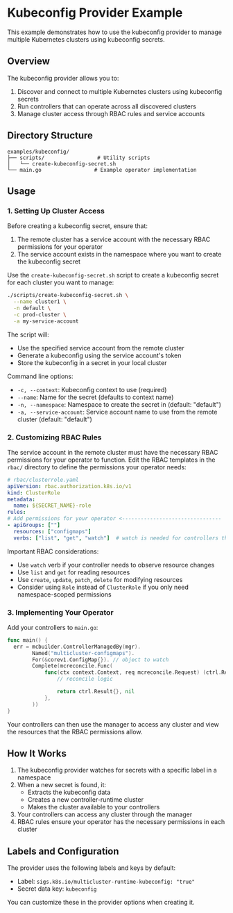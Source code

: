 # Kubeconfig Provider Example

This example demonstrates how to use the kubeconfig provider to manage multiple Kubernetes clusters using kubeconfig secrets.

## Overview

The kubeconfig provider allows you to:
1. Discover and connect to multiple Kubernetes clusters using kubeconfig secrets
2. Run controllers that can operate across all discovered clusters
3. Manage cluster access through RBAC rules and service accounts

## Directory Structure

```
examples/kubeconfig/
├── scripts/                 # Utility scripts
│   └── create-kubeconfig-secret.sh
└── main.go                 # Example operator implementation
```

## Usage

### 1. Setting Up Cluster Access

Before creating a kubeconfig secret, ensure that:
1. The remote cluster has a service account with the necessary RBAC permissions for your operator
2. The service account exists in the namespace where you want to create the kubeconfig secret

Use the `create-kubeconfig-secret.sh` script to create a kubeconfig secret for each cluster you want to manage:

```bash
./scripts/create-kubeconfig-secret.sh \
  --name cluster1 \
  -n default \
  -c prod-cluster \
  -a my-service-account
```

The script will:
- Use the specified service account from the remote cluster
- Generate a kubeconfig using the service account's token
- Store the kubeconfig in a secret in your local cluster

Command line options:
- `-c, --context`: Kubeconfig context to use (required)
- `--name`: Name for the secret (defaults to context name)
- `-n, --namespace`: Namespace to create the secret in (default: "default")
- `-a, --service-account`: Service account name to use from the remote cluster (default: "default")

### 2. Customizing RBAC Rules

The service account in the remote cluster must have the necessary RBAC permissions for your operator to function. Edit the RBAC templates in the `rbac/` directory to define the permissions your operator needs:

```yaml
# rbac/clusterrole.yaml
apiVersion: rbac.authorization.k8s.io/v1
kind: ClusterRole
metadata:
  name: ${SECRET_NAME}-role
rules:
# Add permissions for your operator <--------------------------------
- apiGroups: [""]
  resources: ["configmaps"]
  verbs: ["list", "get", "watch"]  # watch is needed for controllers that observe resources
```

Important RBAC considerations:
- Use `watch` verb if your controller needs to observe resource changes
- Use `list` and `get` for reading resources
- Use `create`, `update`, `patch`, `delete` for modifying resources
- Consider using `Role` instead of `ClusterRole` if you only need namespace-scoped permissions

### 3. Implementing Your Operator

Add your controllers to `main.go`:

```go
func main() {
  err = mcbuilder.ControllerManagedBy(mgr).
		Named("multicluster-configmaps").
		For(&corev1.ConfigMap{}). // object to watch
		Complete(mcreconcile.Func(
			func(ctx context.Context, req mcreconcile.Request) (ctrl.Result, error) {
				// reconcile logic

				return ctrl.Result{}, nil
			},
		))
}
```

Your controllers can then use the manager to access any cluster and view the resources that the RBAC permissions allow.

## How It Works

1. The kubeconfig provider watches for secrets with a specific label in a namespace
2. When a new secret is found, it:
   - Extracts the kubeconfig data
   - Creates a new controller-runtime cluster
   - Makes the cluster available to your controllers
3. Your controllers can access any cluster through the manager
4. RBAC rules ensure your operator has the necessary permissions in each cluster

## Labels and Configuration

The provider uses the following labels and keys by default:
- Label: `sigs.k8s.io/multicluster-runtime-kubeconfig: "true"`
- Secret data key: `kubeconfig`

You can customize these in the provider options when creating it. 